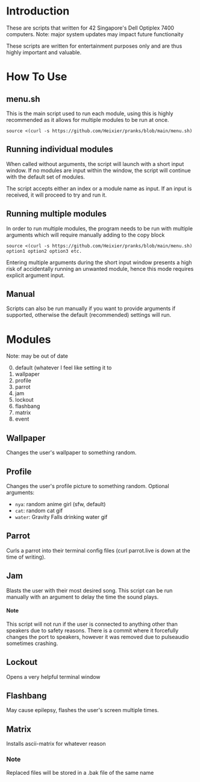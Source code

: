 # Introduction
These are scripts that written for 42 Singapore's Dell Optiplex 7400 computers. Note: major system updates may impact future functionaity

These scripts are written for entertainment purposes only and are thus highly important and valuable.

# How To Use
## menu.sh
This is the main script used to run each module, using this is highly recommended as it allows for multiple modules to be run at once.

    source <(curl -s https://github.com/Heixier/pranks/blob/main/menu.sh)

## Running individual modules

When called without arguments, the script will launch with a short input window. If no modules are input within the window, the script will continue with the default set of modules.

The script accepts either an index or a module name as input. If an input is received, it will proceed to try and run it.

## Running multiple modules

In order to run multiple modules, the program needs to be run with multiple arguments which will require manually adding to the copy block

	source <(curl -s https://github.com/Heixier/pranks/blob/main/menu.sh) option1 option2 option3 etc.
Entering multiple arguments during the short input window presents a high risk of accidentally running an unwanted module, hence this mode requires explicit argument input.

## Manual
Scripts can also be run manually if you want to provide arguments if supported, otherwise the default (recommended) settings will run.

# Modules
Note: may be out of date

0. default (whatever I feel like setting it to
1. wallpaper
2. profile
3. parrot
4. jam
5. lockout
6. flashbang
7. matrix
8. event

## Wallpaper
Changes the user's wallpaper to something random.

## Profile
Changes the user's profile picture to something random. 
Optional arguments:

* `nya`: random anime girl (sfw, default)
* `cat`: random cat gif
* `water`: Gravity Falls drinking water gif

## Parrot
Curls a parrot into their terminal config files (curl parrot.live is down at the time of writing).

## Jam
Blasts the user with their most desired song. This script can be run manually with an argument to delay the time the sound plays.
#### Note
This script will not run if the user is connected to anything other than speakers due to safety reasons. There is a commit where it forcefully changes the port to speakers, however it was removed due to pulseaudio sometimes crashing.

## Lockout
Opens a very helpful terminal window

## Flashbang
May cause epilepsy, flashes the user's screen multiple times.

## Matrix
Installs ascii-matrix for whatever reason

### Note
Replaced files will be stored in a .bak file of the same name

